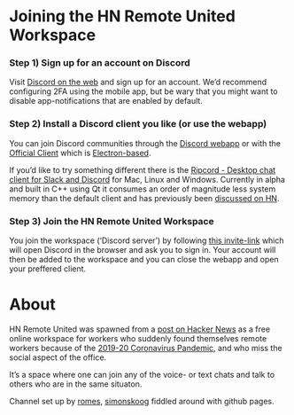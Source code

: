   <h1>Joining the HN Remote United Workspace</h1>

  <div class="entry">
    <h3 id="step-1-sign-up-for-an-account-on-discord">Step 1) Sign up for an account on Discord</h3>

<p>Visit <a href="https://discordapp.com/">Discord on the web</a> and sign up for an account. We’d recommend configuring 2FA using the mobile app, but be wary that you might want to disable app-notifications that are enabled by default.</p>

<h3 id="step-2-install-a-discord-client-you-like-or-use-the-webapp">Step 2) Install a Discord client you like (or use the webapp)</h3>

<p>You can join Discord communities through the <a href="https://discordapp.com/app">Discord webapp</a> or with the <a href="https://discordapp.com/download">Official Client</a> which is <a href="https://en.wikipedia.org/wiki/Electron_(software_framework)">Electron-based</a>.</p>

<p>If you’d like to try something different there is the <a href="https://cancel.fm/ripcord/">Ripcord - Desktop chat client for Slack and Discord</a> for Mac, Linux and Windows. Currently in alpha and built in C++ using Qt it consumes an order of magnitude less system memory than the default client and has previously been <a href="https://news.ycombinator.com/item?id=19617699">discussed on HN</a>.</p>

<h3 id="step-3-join-the-hn-remote-united-workspace">Step 3) Join the HN Remote United Workspace</h3>

<p>You join the workspace (‘Discord server’) by following <a href="https://discord.gg/2JtHmBa">this invite-link</a> which will open Discord in the browser and ask you to sign in. Your account will then be added to the workspace and you can close the webapp and open your preffered client.</p>


  </div>
</article>
<h1>About</h1>

  <div class="entry">
    <p>HN Remote United was spawned from a <a href="https://news.ycombinator.com/item?id=22569404">post on Hacker News</a> as a free online workspace for workers who suddenly found themselves remote workers because of the <a href="https://en.wikipedia.org/wiki/2019%E2%80%9320_coronavirus_pandemic">2019-20 Coronavirus Pandemic</a>, and who miss the social aspect of the office.</p>

<p>It’s a space where one can join any of the voice- or text chats and talk to others who are in the same situaton.</p>

<p>Channel set up by <a href="https://medium.com/@rodrigo.m.mesquita">romes</a>, <a href="https://news.ycombinator.com/user?id=simonskoog">simonskoog</a> fiddled around with github pages.</p>


  </div>
